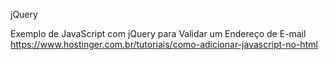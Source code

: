 jQuery

Exemplo de JavaScript com jQuery para Validar um Endereço de E-mail
https://www.hostinger.com.br/tutoriais/como-adicionar-javascript-no-html





